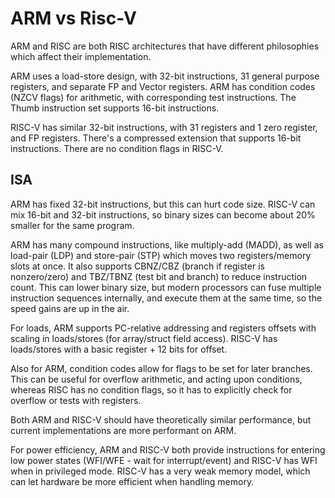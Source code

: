 # ARM vs Risc-V

ARM and RISC are both RISC architectures that have different
philosophies which affect their implementation.

ARM uses a load-store design, with 32-bit instructions, 31 general
purpose registers, and separate FP and Vector registers. ARM has
condition codes (NZCV flags) for arithmetic, with corresponding test
instructions. The Thumb instruction set supports 16-bit instructions.

RISC-V has similar 32-bit instructions, with 31 registers and 1 zero
register, and FP registers. There's a compressed extension that supports
16-bit instructions. There are no condition flags in RISC-V.

## ISA

ARM has fixed 32-bit instructions, but this can hurt code size. RISC-V
can mix 16-bit and 32-bit instructions, so binary sizes can become about
20% smaller for the same program.

ARM has many compound instructions, like multiply-add (MADD), as well as
load-pair (LDP) and store-pair (STP) which moves two registers/memory
slots at once. It also supports CBNZ/CBZ (branch if register is
nonzero/zero) and TBZ/TBNZ (test bit and branch) to reduce instruction
count. This can lower binary size, but modern processors can fuse
multiple instruction sequences internally, and execute them at the same
time, so the speed gains are up in the air.

For loads, ARM supports PC-relative addressing and registers offsets
with scaling in loads/stores (for array/struct field access). RISC-V has
loads/stores with a basic register + 12 bits for offset.

Also for ARM, condition codes allow for flags to be set for later
branches. This can be useful for overflow arithmetic, and acting upon
conditions, whereas RISC has no condition flags, so it has to explicitly
check for overflow or tests with registers.

Both ARM and RISC-V should have theoretically similar performance, but
current implementations are more performant on ARM.

For power efficiency, ARM and RISC-V both provide instructions for
entering low power states (WFI/WFE - wait for interrupt/event) and
RISC-V has WFI when in privileged mode. RISC-V has a very weak memory
model, which can let hardware be more efficient when handling memory.
